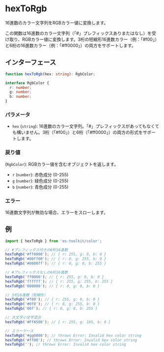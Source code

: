 # hexToRgb

16進数のカラー文字列をRGBカラー値に変換します。

この関数は16進数のカラー文字列（「#」プレフィックスありまたはなし）を受け取り、RGBカラー値に変換します。3桁の短縮形16進数カラー（例：「#f00」）と6桁の16進数カラー（例：「#ff0000」）の両方をサポートします。

## インターフェース

```typescript
function hexToRgb(hex: string): RgbColor;

interface RgbColor {
  r: number;
  g: number;
  b: number;
}
```

### パラメータ

- `hex` (`string`): 16進数のカラー文字列。「#」プレフィックスがあってもなくても構いません。3桁（「#f00」）と6桁（「#ff0000」）の両方の形式をサポートします。

### 戻り値

(`RgbColor`): RGBカラー値を含むオブジェクトを返します。

- `r` (`number`): 赤色成分 (0-255)
- `g` (`number`): 緑色成分 (0-255)
- `b` (`number`): 青色成分 (0-255)

### エラー

16進数文字列が無効な場合、エラーをスローします。

## 例

```typescript
import { hexToRgb } from 'es-toolkit/color';

// #プレフィックス付きの6桁16進数
hexToRgb('#ff0000'); // { r: 255, g: 0, b: 0 }
hexToRgb('#00ff00'); // { r: 0, g: 255, b: 0 }
hexToRgb('#0000ff'); // { r: 0, g: 0, b: 255 }

// #プレフィックスなしの6桁16進数
hexToRgb('ff0000'); // { r: 255, g: 0, b: 0 }
hexToRgb('ffffff'); // { r: 255, g: 255, b: 255 }
hexToRgb('000000'); // { r: 0, g: 0, b: 0 }

// 3桁16進数（短縮形）
hexToRgb('#f00'); // { r: 255, g: 0, b: 0 }
hexToRgb('#0f0'); // { r: 0, g: 255, b: 0 }
hexToRgb('00f'); // { r: 0, g: 0, b: 255 }

// 大文字小文字混合
hexToRgb('#FfA500'); // { r: 255, g: 165, b: 0 }

// エラーケース
hexToRgb('#gg0000'); // throws Error: Invalid hex color string
hexToRgb('#ff00'); // throws Error: Invalid hex color string
hexToRgb(''); // throws Error: Invalid hex color string
```
